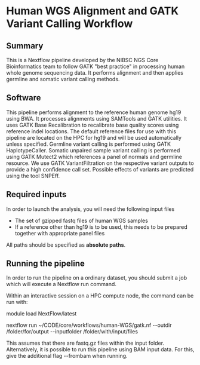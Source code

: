 # Human WGS Alignment and GATK Variant Calling Workflow

## Summary

This is a Nextflow pipeline developed by the NIBSC NGS Core Bioinformatics team to follow GATK "best practice" in processing human whole genome sequencing data. It performs alignment and then applies germline and somatic variant calling methods.

## Software

This pipeline performs alignment to the reference human genome hg19 using BWA. It processes alignments using SAMTools and GATK utilities. It uses GATK Base Recalibration to recalibrate base quality scores using reference indel locations. The default reference files for use with this pipeline are located on the HPC for hg19 and will be used automatically unless specified. Germline variant calling is performed using GATK HaplotypeCaller. Somatic unpaired sample variant calling is performed using GATK Mutect2 which references a panel of normals and germline resource. We use GATK VariantFiltration on the respective variant outputs to provide a high confidence call set. Possible effects of variants are predicted using the tool SNPEff.

## Required inputs

In order to launch the analysis, you will need the following input files

- The set of gzipped fastq files of human WGS samples
- If a reference other than hg19 is to be used, this needs to be prepared together with appropriate panel files

All paths should be specified as **absolute paths**.

## Running the pipeline

In order to run the pipeline on a ordinary dataset, you should submit a job which will execute a Nextflow run command.

Within an interactive session on a HPC compute node, the command can be run with:

module load NextFlow/latest

nextflow run ~/CODE/core/workflows/human-WGS/gatk.nf --outdir /folder/for/output --inputfolder /folder/with/input/files

This assumes that there are fastq.gz files within the input folder. Alternatively, it is possible to run this pipeline using BAM input data. For this, give the additional flag --frombam when running.
